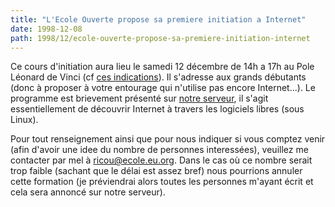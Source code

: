 ```yaml
---
title: "L'Ecole Ouverte propose sa premiere initiation a Internet"
date: 1998-12-08
path: 1998/12/ecole-ouverte-propose-sa-premiere-initiation-internet
---
```


<P>
Ce cours d'initiation aura lieu le samedi 12 décembre de 14h a 17h au Pole
Léonard de Vinci (cf <A HREF="http://www.devinci.fr/campus/acces.htm">ces
indications</A>). Il s'adresse aux grands débutants (donc à proposer à
votre entourage qui n'utilise pas encore Internet...). Le programme est
brievement présenté sur <A HREF="http://ecole.eu.org/">notre serveur</A>,
il s'agit essentiellement de découvrir Internet à travers les logiciels
libres (sous Linux).
</P>

<P>
Pour tout renseignement ainsi que pour nous indiquer si vous comptez
venir (afin d'avoir une idee du nombre de personnes
interessées), veuillez me contacter par mel à <A HREF="mailto:ricou@ecole.eu.org">ricou@ecole.eu.org</A>. Dans le cas
où ce nombre serait trop faible (sachant que le délai est assez bref)
nous pourrions annuler cette formation (je préviendrai alors toutes les
personnes m'ayant écrit et cela sera annoncé sur notre serveur).
</P>



